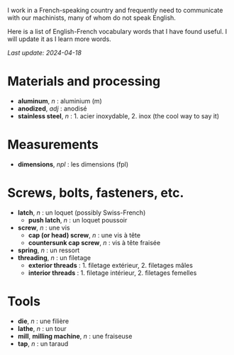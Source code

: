 <!--
.. title: French Vocabulary for Machinists
.. slug: french-vocabulary-for-machinists
.. date: 2024-03-28 09:35:27 UTC+01:00
.. tags: french
.. category: manufacturing
.. link: 
.. description: 
.. type: text
-->

I work in a French-speaking country and frequently need to communicate with our machinists, many of whom do not speak English.

Here is a list of English-French vocabulary words that I have found useful. I will update it as I learn more words.

*Last update: 2024-04-18*

# Materials and processing

- **aluminum**, *n* : aluminium (m)
- **anodized**, *adj* : anodisé
- **stainless steel**, *n* : 1. acier inoxydable, 2. inox (the cool way to say it)

# Measurements

- **dimensions**, *npl* : les dimensions (fpl) 

# Screws, bolts, fasteners, etc.

- **latch**, *n* : un loquet (possibly Swiss-French)
    - **push latch**, *n* : un loquet poussoir
- **screw**, *n* : une vis
    - **cap (or head) screw**, *n* : une vis à tête
    - **countersunk cap screw**, *n* : vis à tête fraisée
- **spring**, *n* : un ressort
- **threading**, *n* : un filetage
    - **exterior threads** : 1. filetage extérieur, 2. filetages mâles 
    - **interior threads** : 1. filetage intérieur, 2. filetages femelles  

# Tools

- **die**, *n* : une filière
- **lathe**, *n* : un tour
- **mill**, **milling machine**, *n* : une fraiseuse
- **tap**, *n* : un taraud
